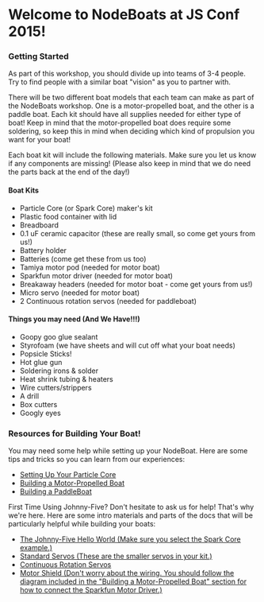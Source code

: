 # Welcome to NodeBoats at JS Conf 2015!

### Getting Started

As part of this workshop, you should divide up into teams of 3-4 people. Try to find people with a similar boat "vision" as you to partner with.

There will be two different boat models that each team can make as part of the NodeBoats workshop. One is a motor-propelled boat, and the other is a paddle boat. Each kit should have all supplies needed for either type of boat! Keep in mind that the motor-propelled boat does require some soldering, so keep this in mind when deciding which kind of propulsion you want for your boat!

Each boat kit will include the following materials. Make sure you let us know if any components are missing! (Please also keep in mind that we do need the parts back at the end of the day!)

#### Boat Kits
- Particle Core (or Spark Core) maker's kit
- Plastic food container with lid
- Breadboard
- 0.1 uF ceramic capacitor (these are really small, so come get yours from us!)
- Battery holder
- Batteries (come get these from us too)
- Tamiya motor pod (needed for motor boat)
- Sparkfun motor driver (needed for motor boat)
- Breakaway headers (needed for motor boat - come get yours from us!)
- Micro servo (needed for motor boat)
- 2 Continuous rotation servos (needed for paddleboat)

#### Things you may need (And We Have!!!)
- Goopy goo glue sealant
- Styrofoam (we have sheets and will cut off what your boat needs)
- Popsicle Sticks!
- Hot glue gun
- Soldering irons & solder
- Heat shrink tubing & heaters
- Wire cutters/strippers
- A drill
- Box cutters
- Googly eyes

### Resources for Building Your Boat!

You may need some help while setting up your NodeBoat. Here are some tips and tricks so you can learn from our experiences:
- [Setting Up Your Particle Core](particle.md)
- [Building a Motor-Propelled Boat](motorboat.md)
- [Building a PaddleBoat](paddleboat.md)

First Time Using Johnny-Five? Don't hesitate to ask us for help! That's why we're here. Here are some intro materials and parts of the docs that will be particularly helpful while building your boats:
- [The Johnny-Five Hello World (Make sure you select the Spark Core example.)](http://johnny-five.io/#hello-world!)
- [Standard Servos (These are the smaller servos in your kit.)](http://johnny-five.io/examples/servo)
- [Continuous Rotation Servos](http://johnny-five.io/examples/servo-continuous)
- [Motor Shield (Don't worry about the wiring. You should follow the diagram included in the "Building a Motor-Propelled Boat" section for how to connect the Sparkfun Motor Driver.)](http://johnny-five.io/examples/motor-3-pin)
